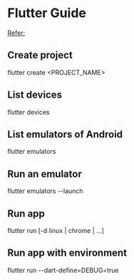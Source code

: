 # Flutter Guide

[Refer:](https://docs.flutter.dev/reference/flutter-cli)

## Create project
flutter create <PROJECT_NAME>

## List devices
flutter devices

## List emulators of Android 
flutter emulators

## Run an emulator
flutter emulators --launch <emulator id>

## Run app
flutter run [-d linux | chrome | ...]

## Run app with environment
flutter run --dart-define=DEBUG=true
